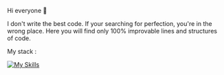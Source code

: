 
Hi everyone 👋 


I don't write the best code. If your searching for perfection, you're in the wrong place. Here you will find only 100% improvable lines and structures of code.
  

My stack : 

[![My Skills](https://skillicons.dev/icons?i=angular,atom,bash,js,html,css,bootstrap,blender,eclipse,firebase,git,github,heroku,hibernate,idea,ai,mysql,spring,stackoverflow,threejs,ts,vscode,react,redux)](https://skillicons.dev)




